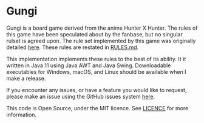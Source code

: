 # Gungi
Gungi is a board game derived from the anime Hunter X Hunter. 
The rules of this game have been speculated about by the fanbase, but no singular rulset is agreed upon.
The rule set implemented by this game was originally detailed [here](https://mmmmalo.tumblr.com/post/74510568781/rules-of-gungi).
These rules are restated in [RULES.md](https://github.com/Alfriadox/Gungi/blob/master/RULES.md).

This implementation implements these rules to the best of its ability.
It it written in Java 11 using Java AWT and Java Swing. Downloadable executables for Windows, macOS, and Linux
should be available when I make a release.

If you encounter any issues, or have a feature you would like to request, please make an issue using the GitHub issues
system [here](https://github.com/Alfriadox/Gungi/issues).

This code is Open Source, under the MIT licence. See [LICENCE](https://github.com/Alfriadox/Gungi/blob/master/LICENSE) 
for more information.